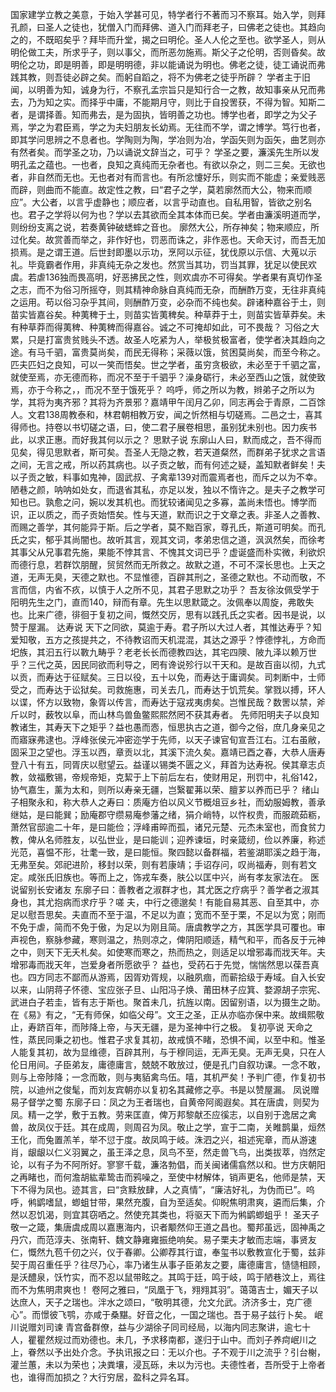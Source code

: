 <!-- { "loadSidebar": true } -->
国家建学立教之美意，于始入学甚可见，特学者行不著而习不察耳。始入学，则拜孔颜，曰圣人之徒也，犹僧入门而拜佛、道入门而拜老子，曰佛老之徒也。其趋向之的，不既昭矣乎？拜毕而升堂，揭之曰明伦。圣人人伦之至也。欲学圣人，则从明伦做工夫，所求乎子，则以事父，而所恶勿施焉。斯父子之伦明，否则昏矣。故明伦之功，即是明善，即是明明德，非以能诵说为明也。佛老之徒，徒工诵说而弗践其教，则吾徒必辟之矣。而躬自蹈之，将不为佛老之徒乎所辟？
学者主于旧闻，以明善为知，诚身为行，不察孔孟宗旨只是知行合一之教，故知事亲从兄而弗去，乃为知之实。而择乎中庸，不能期月守，则比于自投罟获，不得为智。知斯二者，是谓择善。知而弗去，是为固执，皆明善之功也。博学也者，即学之为父子焉，学之为君臣焉，学之为夫妇朋友长幼焉。无往而不学，谓之博学。笃行也者，即其学问思辨之不息者也。学陶则为陶，学冶则为冶，学函矢则为函矢，曲艺则亦有然者矣。而学圣之功，乃以诵说文辞当之，可乎？
学圣之要，濂溪先生所以发明孔孟之蕴也。一也者，良知之真纯而无杂者也。有欲以杂之，则二三矣。无欲也者，非自然而无也。无也者对有而言也。有所忿懥好乐，则实而不能虚；亲爱贱恶而辟，则曲而不能直。故定性之教，曰“君子之学，莫若廓然而大公，物来而顺应”。大公者，以言乎虚静也；顺应者，以言乎动直也。自私用智，皆欲之别名也。君子之学将以何为也？学以去其欲而全其本体而已矣。学者由濂溪明道而学，则纷纷支离之说，若奏黄钟破蟋蟀之音也。
廓然大公，所存神矣；物来顺应，所过化矣。故赏善而举之，非作好也，罚恶而诛之，非作恶也。天命天讨，而吾无加损焉。是之谓王道。后世封即墨以示功，烹阿以示征，犹伐原以示信、大蒐以示礼。毕竟霸者作用，非真纯无杂之发也。然赏当其功，罚当其罪，犹足以使民欢虞。若虐136独而畏高明，好恶拂民之性，则欢虞亦不可得矣。学者果有真切作圣之志，而不为俗习所摇夺，则其精神命脉自真纯而无杂，而酬酢万变，无往非真纯之运用。苟以俗习杂乎其间，则酬酢万变，必杂而不纯也矣。辟诸种嘉谷于土，则苗实皆嘉谷矣。种荑稗于土，则苗实皆荑稗矣。种草莽于土，则苗实皆草莽矣。未有种草莽而得荑稗、种荑稗而得嘉谷。诚之不可掩却如此，可不畏哉？
习俗之大累，只是打富贵贫贱头不透。故圣人吃紧为人，举极贫极富者，使学者决其趋向之途。有马千驷，富贵莫尚矣，而民无得称；采薇以饿，贫困莫尚矣，而至今称之。匹夫匹妇之良知，可以一笑而悟矣。世之学者，虽穷贪极欲，未必至于千驷之富，就使至焉，亦无德而称，而况不至于千驷乎？澡身砺行，未必至西山之饿，就使致焉，亦于今称之，，而况不至于饿死乎？
呜呼，师之所以为教，辫弟子之所以为学，其将为夷齐邪？其将为齐景邪？嘉靖甲午闰月乙卯，同志再会于青原，二百馀人。文君138周教泰和，林君朝相教万安，闻之忻然相与切磋焉。二邑之士，喜其得师也。持卷以书切磋之语，曰，使二君子展卷相思，虽别犹未别也。因力疾书此，以求正惠。而好我其何以示之？
思默子说
东廓山人曰，默而成之，吾不得而见矣，得见思默者，斯可矣。吾圣人无隐之教，若天道粲然，而群弟子犹求之言语之间，无言之戒，所以药其病也。以子贡之敏，而有何述之疑，盖知默者鲜矣！夫以子贡之敏，料事如鬼神，固武叔、子禽辈139对而震焉者也，而斥之以为不幸。陋巷之颜，呐呐如处女，而退省其私，亦足以发，独以不惰许之。是夫子之教学可知也已。孰愈之问，婉以发其机也。而犹较诸闻见之多寡，盖尚未悟也。博学而识，正以质之，而子贡始悟矣。性与天道，默而识之于文章之表。非圣人之善教、而赐之善学，其何能异于斯。后之学者，莫不黜百家，尊孔氏，斯道可明矣。而孔氏之实，郁乎其尚闇也。故听其言，观其文词，孝弟忠信之道，沨沨然矣，而徐考其事父从兄事君先施，果能不悖其言、不愧其文词已乎？虚诞盛而朴实微，利欲炽而德行息，若群饮朋醒，贸贸然而无所救之。故默之道，不可不深长思也。上天之道，无声无臭，天德之默也。不显惟德，百辟其刑之，圣德之默也。不动而敬，不言而信，内省不疚，以慎于人之所不见，其君子思默之功乎？
吾友徐汝佩受学于阳明先生之门，直而140，辩而有章。先生以思默箴之。汝佩奉以周旋，弗敢失也。比来广德，徘徊于复初之间，慨然交厉，思有以践孔氏之实者。因书是说，以赞于屋漏。
达寿说
天下之同欲，莫逾于寿。君子所以大过人者，其惟达寿乎？知爱知敬，五方之孩提共之，不待教诏而天机混混，其达之源乎？悖德悖礼，方命而圯族，其汩五行以斁九畴乎？老老长长而德教四达，其宅四隩、陂九泽以赖万世乎？三代之英，因民同欲而利导之，罔有谗说殄行以干天和。是故百亩以彻，九式以贡，而寿达于征赋矣。三日以役，五十以免，而寿达于庸调矣。司刺断中，士师受之，而寿达于讼狱矣。司救施惠，司关去几，而寿达于饥荒矣。掌戮以搏，环人以谍，怀方以致物，象胥以传言，而寿达于寇戎夷虏矣。岂惟民哉？数罟以禁，斧斤以时，薮牧以阜，而山林鸟兽鱼鳖熙熙然罔不获其寿者。
先师阳明夫子以良知教诸生，其寿天下之矩乎？益也愚而悫，恒思执古之道，御今之俗，庶几身亲见之而寤寐弗逮也。浮峰张侯元冲密迩学于先师，以天子谏官旬宣吾江右。江右虽敝，固采卫之望也。浮玉以西，章贡以北，其溪下流久矣。嘉靖已酉之春，大恭人唐寿登八十有五，同胥庆以慰望云。益谨以锡类不匮之义，拜首为达寿祝。侯其章志贞教，敛福敷锡，帝规帝矩，克絜于上下前后左右，使财用足，刑罚中，礼俗142，协气嘉生，薰为太和，则所以寿亲无疆，岂繄翟茀以荣、膻芗以养而已乎？
绪山子相聚永和，称大恭人之寿曰：质庵方伯以风义节概俎豆乡社，而幼服姆教，善承继姑，是曰能巽；励庵郡守缵易庵参藩之绪，狷介峭特，以忤权贵，而服疏茹粝，萧然官邸逾二十年，是曰能俭；浮峰甫晬而孤，诸兄元楚、元杰未室也，而食贫力教，俾从名师胜友，以弘世业，是曰能训；迎养谏垣，时亲箴纫，俭以养廉，称述光范，喜愠不形，壮耄一致，是曰能恒。聚四懿以备群福，若鉴湖耶溪之趋于海，无弗至矣。郊祀进阶，移封以荣，则有若康靖；手诏存问，叹尚福寿，则有若文定。咸张氏旧族也。等而上之，饰戎车奏，肤公以匡中兴，尚有孝友家法在。
医说留别长安诸友
东廓子曰：善教者之淑群才也，其尤医之疗病乎？善学者之淑其身也，其尤抱病而求疗乎？嗟 夫，中行之德邈矣！有能自易其恶、自至其中，亦足以慰吾思矣。夫直而不至于温，不足以为直；宽而不至于栗，不足以为宽；刚而不免于虐，简而不免于傲，为足以为刚且简。唐虞教学之方，其医学具可覆也。审声视色，察脉参藏，寒则温之，热则凉之，俾阴阳顺适，精气和平，而各反于元神之中，则天下无夭札矣。如使寒而寒之，热而热之，则适足以增邪毒而戕天年。夫增邪毒而戕天年，岂爱身者所愿欲乎？
益也，受药石于先觉，惴惴然思以葆吾真也。四方同志不鄙而从游焉，因胥劝胥规，以融夙痼，而蕲拾级于寿域。自入长安以来，山阴蒋子怀德、宝应张子旦、山阳冯子焕、莆田林子应箕、婺源胡子宗宪、武进白子若圭，皆有志于斯也。聚首未几，抗旌以南。因留别语，以为摄生之助。在《易》有之，“无有师保，如临父母”。文王之圣，正从亦临亦保中来。故缉熙敬止，寿跻百年，而陟降上帝，与天无疆，是为圣神中行之极。
复初亭说
天命之性，蒸民同秉之初也。惟君子求复其初，故戒慎不睹，恐惧不闻，以至中和。惟圣人能复其初，故为显维德，百辟其刑，与于穆同运，无声无臭。无声无臭，只在人伦日用间。子臣弟友，庸德庸言，兢兢不敢放过，便是孔门自叙功课。一念不敢，则与上帝陟降；一念而敢，则与夷貊禽鸟伍。嘻，其机严矣！予判广德，作复初书院，以迪州之俊髦，而刘友宾朝亦以复初名其藏修之亭。书是以赞屋漏。
凤说赠易子督学之蜀
东廓子曰：凤之为王者瑞也，自黄帝阿阁遐矣。其在唐虞，则契为凤。精一之学，敷于五教。劳来匡直，俾万邦黎献丕应徯志，以自别于逸居之禽兽，故凤仪于廷。其在成周，则周召为凤。敬止之学，宣于二南，关睢鹊巢，烜然王化，而兔置羔羊，举不愆于度。故凤鸣于岐。洙泗之兴，祖述宪章，而从游速肖，龈龈以仁义羽翼之，虽王泽之息，凤鸟不至，然走兽飞鸟，出类拔萃，岿然定论，以有子为不阿所好。寥寥千载，濂洛勃倡，而关闽诸儒翕然以和。世方庆朝阳之再睹也，而何澹胡紘辈鸷击而鸦噪之，至使中材解体，销声更名，他师是禁，天下不得为凤也。迹其言，曰“贪黩放肆，人之真情”，“廉洁好礼，为伪而已”。呜呼，鸺鹠嗜鼠，蝍蛆甘带，果然充腹，自为至适矣。仰睨焦明肃爽，遴而后集，介然以忍饥渴，则宜其窃哂之。然使充其类也，将驱天下而为鸺鹠蝍蛆乎！
圣天子敬一之箴，集唐虞成周以嘉惠海内，识者颙然仰王道之昌也。蜀邦虽远，固神禹之丹穴，而范淳夫、张南轩、魏文静雍雍振绝响矣。易子栗夫才敏而志端，事贤友仁，慨然九苞千仞之兴，仪于春卿。公卿荐其行谊，奉玺书以敷教宣化于蜀，兹非契于周召重任乎？往尽乃心，率乃诸生从事子臣弟友之要，庸德庸言，慥慥相顾，是沃醴泉，饫竹实，而不忍以鼠带眩之。其鸣于廷，鸣于岐，鸣于陋巷汶上，焉往而不为焦明肃爽也！
卷阿之雅曰，“凤凰于飞，翙翙其羽”。蔼蔼吉士，媚天子以达庶人，天子之瑞也。泮水之颂曰，“敬明其德，允文允武。济济多士，克广德心”。而憬彼飞鹗，亦咸于桑黮。好音之化，一国之瑞也。吾于易子兹行卜矣。
岷川说赠刘司谏
青宫备群僚，益与少湖徐子同司经局，以海内同志聚讲，逾七十人，瞿瞿然规过而劝德也。未几，予求移南都，遂归于山中。而刘子养疴岷川之上，眷然以予出处介念。予执讯报之曰：无以介也。子不观于川之流乎？引台榭，灌兰蕙，未以为荣也；决粪壤，浸瓦砾，未以为污也。夫德性者，吾所受于上帝者也，谁得而加损之？大行穷居，盈科之异名耳。
